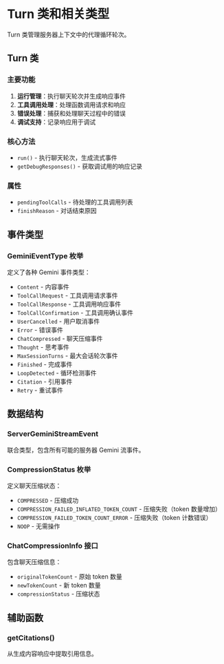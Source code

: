 # Turn 类和相关类型

Turn 类管理服务器上下文中的代理循环轮次。

## Turn 类

### 主要功能
1. **运行管理**：执行聊天轮次并生成响应事件
2. **工具调用处理**：处理函数调用请求和响应
3. **错误处理**：捕获和处理聊天过程中的错误
4. **调试支持**：记录响应用于调试

### 核心方法
- `run()` - 执行聊天轮次，生成流式事件
- `getDebugResponses()` - 获取调试用的响应记录

### 属性
- `pendingToolCalls` - 待处理的工具调用列表
- `finishReason` - 对话结束原因

## 事件类型

### GeminiEventType 枚举
定义了各种 Gemini 事件类型：
- `Content` - 内容事件
- `ToolCallRequest` - 工具调用请求事件
- `ToolCallResponse` - 工具调用响应事件
- `ToolCallConfirmation` - 工具调用确认事件
- `UserCancelled` - 用户取消事件
- `Error` - 错误事件
- `ChatCompressed` - 聊天压缩事件
- `Thought` - 思考事件
- `MaxSessionTurns` - 最大会话轮次事件
- `Finished` - 完成事件
- `LoopDetected` - 循环检测事件
- `Citation` - 引用事件
- `Retry` - 重试事件

## 数据结构

### ServerGeminiStreamEvent
联合类型，包含所有可能的服务器 Gemini 流事件。

### CompressionStatus 枚举
定义聊天压缩状态：
- `COMPRESSED` - 压缩成功
- `COMPRESSION_FAILED_INFLATED_TOKEN_COUNT` - 压缩失败（token 数量增加）
- `COMPRESSION_FAILED_TOKEN_COUNT_ERROR` - 压缩失败（token 计数错误）
- `NOOP` - 无需操作

### ChatCompressionInfo 接口
包含聊天压缩信息：
- `originalTokenCount` - 原始 token 数量
- `newTokenCount` - 新 token 数量
- `compressionStatus` - 压缩状态

## 辅助函数

### getCitations()
从生成内容响应中提取引用信息。
